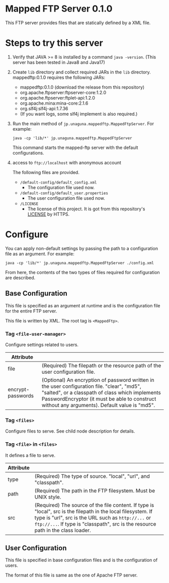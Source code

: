 # Mapped FTP Server 0.1.0

This FTP server provides files that are statically defined by a XML file.

# Steps to try this server

1. Verify that JAVA >= 8 is installed by a command `java -version`. (This server has been tested in Java8 and Java17)

2. Create `lib` directory and collect required JARs in the `lib` directory. mappedftp:0.1.0 requires the following JARs:
    - mappedftp:0.1.0 (download the release from this repository)
    - org.apache.ftpserver:ftpserver-core:1.2.0
    - org.apache.ftpserver:ftplet-api:1.2.0
    - org.apache.mina:mina-core:2.1.6
    - org.slf4j:slf4j-api:1.7.36
    - (If you want logs, some slf4j implement is also required.)

3. Run the main method of `jp.unaguna.mappedftp.MappedFtpServer`. For example:
    ```shell
    java -cp 'lib/*' jp.unaguna.mappedftp.MappedFtpServer
    ```
   This command starts the mapped-ftp server with the default configurations.

4. access to `ftp://localhost` with anonymous account

   The following files are provided.

    - `/default-config/default_config.xml`
        - The configuration file used now.
    - `/default-config/default_user.properties`
        - The user configuration file used now.
    - `/LICENSE`
        - The license of this project. It is got from this repository's [LICENSE](./LICENSE) by HTTPS.

# Configure

You can apply non-default settings by passing the path to a configuration file as an argument. For example:

```shell
java -cp 'lib/*' jp.unaguna.mappedftp.MappedFtpServer ./config.xml
```

From here, the contents of the two types of files required for configuration are described.

## Base Configuration

This file is specified as an argument at runtime and is the configuration file for the entire FTP server.

This file is written by XML. The root tag is `<MappedFtp>`.

### Tag `<file-user-manager>`

Configure settings related to users.

| Attribute         |                                                                                                                                                                                                                                                 |
|-------------------|-------------------------------------------------------------------------------------------------------------------------------------------------------------------------------------------------------------------------------------------------|
| file              | (Required) The filepath or the resource path of the user configuration file.                                                                                                                                                                    |
| encrypt-passwords | (Optional) An encryption of password written in the user configuration file. "clear", "md5", "salted", or a classpath of class which implements PasswordEncryptor (it must be able to construct without any arguments). Default value is "md5". |

### Tag `<files>`

Configure files to serve. See child node description for details.

### Tag `<file>` in `<files>`

It defines a file to serve.

| Attribute |                                                                                                                                                                                                                                                         |
|-----------|---------------------------------------------------------------------------------------------------------------------------------------------------------------------------------------------------------------------------------------------------------|
| type      | (Required) The type of source. "local", "url", and "classpath".                                                                                                                                                                                         |
| path      | (Required) The path in the FTP filesystem. Must be UNIX style.                                                                                                                                                                                          |
| src       | (Required) The source of the file content. If type is "local", src is the filepath in the local filesystem. If type is "url", src is the URL such as `http://...` or `ftp://...`. If type is "classpath", src is the resource path in the class loader. |

## User Configuration

This file is specified in base configuration files and is the configuration of users.

The format of this file is same as the one of Apache FTP server.
